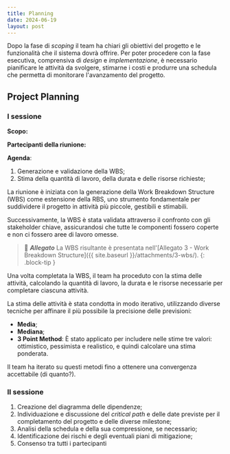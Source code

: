 ```yaml
---
title: Planning
date: 2024-06-19
layout: post
---
```


Dopo la fase di _scoping_ il team ha chiari gli obiettivi del progetto e le funzionalità che il sistema dovrà offrire.
Per poter procedere con la fase esecutiva, comprensiva di _design_ e _implementazione_, è necessario pianificare le attività da svolgere, stimarne i costi e produrre una schedula che permetta di monitorare l'avanzamento del progetto.

## Project Planning

### I sessione

**Scopo:**

**Partecipanti della riunione:**

**Agenda**:

1. Generazione e validazione della WBS;
2. Stima della quantità di lavoro, della durata e delle risorse richieste;

La riunione è iniziata con la generazione della Work Breakdown Structure (WBS) come estensione della RBS, uno strumento fondamentale per suddividere il progetto in attività più piccole, gestibili e stimabili.

Successivamente, la WBS è stata validata attraverso il confronto con gli stakeholder chiave, assicurandosi che tutte le componenti fossero coperte e non ci fossero aree di lavoro omesse.

> 📂 **_Allegato_**
> La WBS risultante è presentata nell'[Allegato 3 - Work Breakdown Structure]({{ site.baseurl }}/attachments/3-wbs/).
{: .block-tip }

Una volta completata la WBS, il team ha proceduto con la stima delle attività, calcolando la quantità di lavoro, la durata e le risorse necessarie per completare ciascuna attività.

La stima delle attività è stata condotta in modo iterativo, utilizzando diverse tecniche per affinare il più possibile la precisione delle previsioni:

- **Media**;
- **Mediana**;
- **3 Point Method**: È stato applicato per includere nelle stime tre valori: ottimistico, pessimista e realistico, e quindi calcolare una stima ponderata.

Il team ha iterato su questi metodi fino a ottenere una convergenza accettabile (di quanto?).

### II sessione

1. Creazione del diagramma delle dipendenze;
2. Individuazione e discussione del _critical path_ e delle date previste per il completamento del progetto e delle diverse milestone;
3. Analisi della schedula e della sua compressione, se necessario;
4. Identificazione dei rischi e degli eventuali piani di mitigazione;
5. Consenso tra tutti i partecipanti
